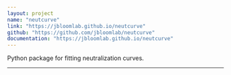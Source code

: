 ```yaml
---
layout: project
name: "neutcurve"
link: "https://jbloomlab.github.io/neutcurve"
github: "https://github.com/jbloomlab/neutcurve"
documentation: "https://jbloomlab.github.io/neutcurve"
---
```


Python package for fitting neutralization curves.

---
